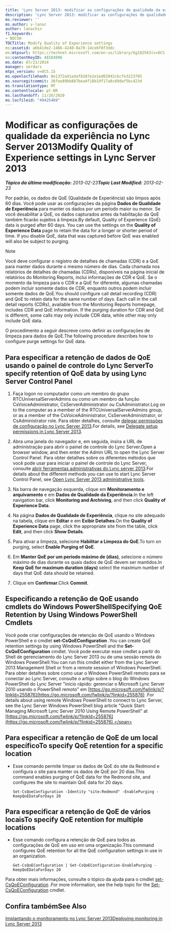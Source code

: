 ```yaml
---
title: 'Lync Server 2013: modificar as configurações de qualidade da experiência'
description: 'Lync Server 2013: modificar as configurações de qualidade da experiência.'
ms.reviewer: ''
ms.author: v-lanac
author: lanachin
f1.keywords:
- NOCSH
TOCTitle: Modify Quality of Experience settings
ms:assetid: a6b41de2-1466-4240-8a70-14ce6f0f3ddc
ms:mtpsurl: https://technet.microsoft.com/en-us/library/Gg182563(v=OCS.15)
ms:contentKeyID: 48184996
ms.date: 07/23/2014
manager: serdars
mtps_version: v=OCS.15
ms.openlocfilehash: 8e1372a41adaf8107e2e1ed02042cbcfe3223705
ms.sourcegitcommit: 36fee89bb887bea4f18b19f17a8c69daf5bc423d
ms.translationtype: MT
ms.contentlocale: pt-BR
ms.lasthandoff: 11/26/2020
ms.locfileid: "49425469"
---
```

# <a name="modify-quality-of-experience-settings-in-lync-server-2013"></a><span data-ttu-id="38a97-103">Modificar as configurações de qualidade da experiência no Lync Server 2013</span><span class="sxs-lookup"><span data-stu-id="38a97-103">Modify Quality of Experience settings in Lync Server 2013</span></span>

<div data-xmlns="http://www.w3.org/1999/xhtml">

<div class="topic" data-xmlns="http://www.w3.org/1999/xhtml" data-msxsl="urn:schemas-microsoft-com:xslt" data-cs="https://msdn.microsoft.com/">

<div data-asp="https://msdn2.microsoft.com/asp">



</div>

<div id="mainSection">

<div id="mainBody"><span data-ttu-id="38a97-104">

<span> </span></span><span class="sxs-lookup"><span data-stu-id="38a97-104">

<span> </span></span></span>

<span data-ttu-id="38a97-105">_**Tópico da última modificação:** 2013-02-23_</span><span class="sxs-lookup"><span data-stu-id="38a97-105">_**Topic Last Modified:** 2013-02-23_</span></span>

<span data-ttu-id="38a97-p101">Por padrão, os dados de QoE (Qualidade de Experiência) são limpos após 60 dias. Você pode usar as configurações da página **Dados de Qualidade de Experiência** para manter os dados por um período maior ou menor. Se você desabilitar a QoE, os dados capturados antes da habilitação da QoE também ficarão sujeitos à limpeza.</span><span class="sxs-lookup"><span data-stu-id="38a97-p101">By default, Quality of Experience (QoE) data is purged after 60 days. You can use the settings on the **Quality of Experience Data** page to retain the data for a longer or shorter period of time. If you disable QoE, data that was captured before QoE was enabled will also be subject to purging.</span></span>

<div>


> [!NOTE]  
> <span data-ttu-id="38a97-p102">Você deve configurar o registro de detalhes de chamadas (CDR) e a QoE para manter dados durante o mesmo número de dias. Cada chamada nos relatórios de detalhes de chamadas (CDRs), disponíveis na página inicial de relatórios do Monitoring Reports, inclui informações de CDR e QoE. Se o momento da limpeza para o CDR e a QoE for diferente, algumas chamadas podem incluir somente dados de CDR, enquanto outros podem incluir somente dados de QoE.</span><span class="sxs-lookup"><span data-stu-id="38a97-p102">You should configure call detail recording (CDR) and QoE to retain data for the same number of days. Each call in the call detail reports (CDRs), available from the Monitoring Reports homepage, includes CDR and QoE information. If the purging duration for CDR and QoE is different, some calls may only include CDR data, while other may only include QoE data.</span></span>



</div>

<span data-ttu-id="38a97-112">O procedimento a seguir descreve como definir as configurações de limpeza para dados de QoE.</span><span class="sxs-lookup"><span data-stu-id="38a97-112">The following procedure describes how to configure purge settings for QoE data.</span></span>

<div>

## <a name="to-specify-retention-of-qoe-data-by-using-lync-server-control-panel"></a><span data-ttu-id="38a97-113">Para especificar a retenção de dados de QoE usando o painel de controle do Lync Server</span><span class="sxs-lookup"><span data-stu-id="38a97-113">To specify retention of QoE data by using Lync Server Control Panel</span></span>

1.  <span data-ttu-id="38a97-114">Faça logon no computador como um membro do grupo RTCUniversalServerAdmins ou como um membro da função CsVoiceAdministrator, CsServerAdministrator ou CsAdministrator.</span><span class="sxs-lookup"><span data-stu-id="38a97-114">Log on to the computer as a member of the RTCUniversalServerAdmins group, or as a member of the CsVoiceAdministrator, CsServerAdministrator, or CsAdministrator role.</span></span> <span data-ttu-id="38a97-115">Para obter detalhes, consulte [delegar permissões de configuração no Lync Server 2013](lync-server-2013-delegate-setup-permissions.md).</span><span class="sxs-lookup"><span data-stu-id="38a97-115">For details, see [Delegate setup permissions in Lync Server 2013](lync-server-2013-delegate-setup-permissions.md).</span></span>

2.  <span data-ttu-id="38a97-116">Abra uma janela do navegador e, em seguida, insira a URL de administração para abrir o painel de controle do Lync Server.</span><span class="sxs-lookup"><span data-stu-id="38a97-116">Open a browser window, and then enter the Admin URL to open the Lync Server Control Panel.</span></span> <span data-ttu-id="38a97-117">Para obter detalhes sobre os diferentes métodos que você pode usar para iniciar o painel de controle do Lync Server, consulte [abrir ferramentas administrativas do Lync server 2013](lync-server-2013-open-lync-server-administrative-tools.md).</span><span class="sxs-lookup"><span data-stu-id="38a97-117">For details about the different methods you can use to start Lync Server Control Panel, see [Open Lync Server 2013 administrative tools](lync-server-2013-open-lync-server-administrative-tools.md).</span></span>

3.  <span data-ttu-id="38a97-118">Na barra de navegação esquerda, clique em **Monitoramento e arquivamento** e em **Dados de Qualidade da Experiência**.</span><span class="sxs-lookup"><span data-stu-id="38a97-118">In the left navigation bar, click **Monitoring and Archiving**, and then click **Quality of Experience Data**.</span></span>

4.  <span data-ttu-id="38a97-119">Na página **Dados de Qualidade de Experiência**, clique no site adequado na tabela, clique em **Editar** e em **Exibir Detalhes**.</span><span class="sxs-lookup"><span data-stu-id="38a97-119">On the **Quality of Experience Data** page, click the appropriate site from the table, click **Edit**, and then click **Show Details**.</span></span>

5.  <span data-ttu-id="38a97-120">Para ativar a limpeza, selecione **Habilitar a Limpeza do QoE**.</span><span class="sxs-lookup"><span data-stu-id="38a97-120">To turn on purging, select **Enable Purging of QoE**.</span></span>

6.  <span data-ttu-id="38a97-121">Em **Manter QoE por um período máximo de (dias)**, selecione o número máximo de dias durante os quais dados de QoE devem ser mantidos.</span><span class="sxs-lookup"><span data-stu-id="38a97-121">In **Keep QoE for maximum duration (days)** select the maximum number of days that QoE data should be retained.</span></span>

7.  <span data-ttu-id="38a97-122">Clique em **Confirmar**.</span><span class="sxs-lookup"><span data-stu-id="38a97-122">Click **Commit**.</span></span>

</div>

<div>

## <a name="specifying-qoe-retention-by-using-windows-powershell-cmdlets"></a><span data-ttu-id="38a97-123">Especificando a retenção de QoE usando cmdlets do Windows PowerShell</span><span class="sxs-lookup"><span data-stu-id="38a97-123">Specifying QoE Retention by Using Windows PowerShell Cmdlets</span></span>

<span data-ttu-id="38a97-124">Você pode criar configurações de retenção de QoE usando o Windows PowerShell e o cmdlet **set-CsQoEConfiguration** .</span><span class="sxs-lookup"><span data-stu-id="38a97-124">You can create QoE retention settings by using Windows PowerShell and the **Set-CsQoEConfiguration** cmdlet.</span></span> <span data-ttu-id="38a97-125">Você pode executar esse cmdlet a partir do Shell de gerenciamento do Lync Server 2013 ou de uma sessão remota do Windows PowerShell.</span><span class="sxs-lookup"><span data-stu-id="38a97-125">You can run this cmdlet either from the Lync Server 2013 Management Shell or from a remote session of Windows PowerShell.</span></span> <span data-ttu-id="38a97-126">Para obter detalhes sobre como usar o Windows PowerShell remoto para se conectar ao Lync Server, consulte o artigo sobre o blog do Windows PowerShell do Lync Server "início rápido: gerenciar o Microsoft Lync Server 2010 usando o PowerShell remoto" em [https://go.microsoft.com/fwlink/p/?linkId=255876](https://go.microsoft.com/fwlink/p/?linkid=255876) .</span><span class="sxs-lookup"><span data-stu-id="38a97-126">For details about using remote Windows PowerShell to connect to Lync Server, see the Lync Server Windows PowerShell blog article "Quick Start: Managing Microsoft Lync Server 2010 Using Remote PowerShell" at [https://go.microsoft.com/fwlink/p/?linkId=255876](https://go.microsoft.com/fwlink/p/?linkid=255876).</span></span>

<div>

## <a name="to-specify-qoe-retention-for-a-specific-location"></a><span data-ttu-id="38a97-127">Para especificar a retenção de QoE de um local específico</span><span class="sxs-lookup"><span data-stu-id="38a97-127">To specify QoE retention for a specific location</span></span>

  - <span data-ttu-id="38a97-128">Esse comando permite limpar os dados de QoE do site da Redmond e configura o site para manter os dados de QoE por 20 dias.</span><span class="sxs-lookup"><span data-stu-id="38a97-128">This command enables purging of QoE data for the Redmond site, and configures the site to maintain QoE data for 20 days.</span></span>
    
        Set-CsQoeConfiguration -Identity "site:Redmond" -EnablePurging -KeepQoEDataForDays 20

</div>

<div>

## <a name="to-specify-qoe-retention-for-multiple-locations"></a><span data-ttu-id="38a97-129">Para especificar a retenção de QoE de vários locais</span><span class="sxs-lookup"><span data-stu-id="38a97-129">To specify QoE retention for multiple locations</span></span>

  - <span data-ttu-id="38a97-130">Esse comando configura a retenção de QoE para todos as configurações de QoE em uso em uma organização.</span><span class="sxs-lookup"><span data-stu-id="38a97-130">This command configures QoE retention for all the QoE configuration settings in use in an organization.</span></span>
    
        Get-CsQoEConfiguration | Set-CsQoEConfiguration-EnablePurging -KeepQoEDataForDays 20 

</div>

<span data-ttu-id="38a97-131">Para obter mais informações, consulte o tópico da ajuda para o cmdlet [set-CsQoEConfiguration](https://docs.microsoft.com/powershell/module/skype/Set-CsQoEConfiguration) .</span><span class="sxs-lookup"><span data-stu-id="38a97-131">For more information, see the help topic for the [Set-CsQoEConfiguration](https://docs.microsoft.com/powershell/module/skype/Set-CsQoEConfiguration) cmdlet.</span></span>

</div>

<div>

## <a name="see-also"></a><span data-ttu-id="38a97-132">Confira também</span><span class="sxs-lookup"><span data-stu-id="38a97-132">See Also</span></span>


[<span data-ttu-id="38a97-133">Implantando o monitoramento no Lync Server 2013</span><span class="sxs-lookup"><span data-stu-id="38a97-133">Deploying monitoring in Lync Server 2013</span></span>](lync-server-2013-deploying-monitoring.md)  
  

<span data-ttu-id="38a97-134"></div>

</div>

<span> </span>

</div>

</div>

</span><span class="sxs-lookup"><span data-stu-id="38a97-134"></div>

</div>

<span> </span>

</div>

</div>

</span></span></div>

